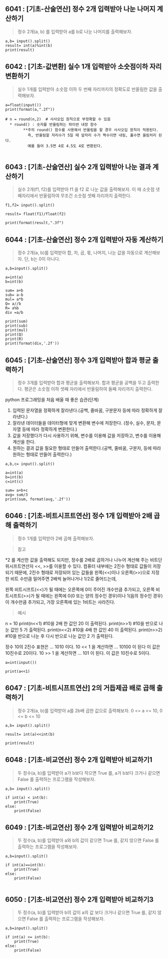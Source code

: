 ## 6041 : [기초-산술연산] 정수 2개 입력받아 나눈 나머지 계산하기
> 정수 2개(a, b) 를 입력받아 a를 b로 나눈 나머지를 출력해보자.
```
a,b= input().split()
result= int(a)%int(b)
print(result)
```
## 6042 : [기초-값변환] 실수 1개 입력받아 소숫점이하 자리 변환하기

>실수 1개를 입력받아 소숫점 이하 두 번째 자리까지의 정확도로 반올림한 값을 출력해보자.


```
a=float(input())
print(format(a,".2f"))

# n = round(n,2)  # 사사오입 원칙으로 부정확할 수 있음
  * round() : 숫자를 반올림하는 파이썬 내장 함수
        **주의 round() 함수를 사용해서 반올림을 할 경우 사사오입 원칙이 적용된다.
          즉, 반올림할 자리수가 5일 때 앞자리 수가 짝수이면 내림, 홀수면 올림처리 된다.
          예를 들어 3.5면 4로 4.5도 4로 변환된다.


```

## 6043 : [기초-산술연산] 실수 2개 입력받아 나눈 결과 계산하기

>실수 2개(f1, f2)를 입력받아 f1 을 f2 로 나눈 값을 출력해보자. 이 때 소숫점 넷째자리에서 반올림하여 무조건 소숫점 셋째 자리까지 출력한다.

```
f1,f2= input().split()

result= float(f1)/float(f2)

print(format(result,".3f")
```
## 6044 : [기초-산술연산] 정수 2개 입력받아 자동 계산하기

>정수 2개(a, b)를 입력받아 합, 차, 곱, 몫, 나머지, 나눈 값을 자동으로 계산해보자. 단, b는 0이 아니다.

```
a,b=input().split()

a=int(a)
b=int(b)

sum= a+b
sub= a-b
mul= a*b
Q= a//b
R= a%b
div =a/b

print(sum)
print(sub)
print(mul)
print(Q)
print(R)
print(format(div,'.2f'))

```
## 6045 : [기초-산술연산] 정수 3개 입력받아 합과 평균 출력하기

>정수 3개를 입력받아 합과 평균을 출력해보자. 합과 평균을 공백을 두고 출력한다. 평균은 소숫점 이하 셋째 자리에서 반올림하여 둘째 자리까지 출력한다.

python 프로그래밍을 처음 배울 때 좋은 습관(단계)
1. 입력된 문자열을 정확하게 잘라낸다.(공백, 줄바꿈, 구분문자 등에 따라 정확하게 잘라낸다.)
2. 잘라낸 데이터들을 데이터형에 맞게 변환해 변수에 저장한다. (정수, 실수, 문자, 문자열 등에 따라 정확하게 변환한다.)
3. 값을 저장했다가 다시 사용하기 위해, 변수를 이용해 값을 저장하고, 변수를 이용해 계산을 한다.
4. 원하는 결과 값을 필요한 형태로 만들어 출력한다.(공백, 줄바꿈, 구분자, 등에 따라 원하는 형태로 만들어 출력한다.)

```
a,b,c= input().split()

a=int(a)
b=int(b)
c=int(c)

sum= a+b+c
avg= sum/3
print(sum, format(avg,'.2f'))

```

## 6046 : [기초-비트시프트연산] 정수 1개 입력받아 2배 곱해 출력하기

>정수 1개를 입력받아 2배 곱해 출력해보자.

>참고

*2 를 계산한 값을 출력해도 되지만,
정수를 2배로 곱하거나 나누어 계산해 주는 비트단위시프트연산자 <<, >>를 이용할 수 있다.
컴퓨터 내부에는 2진수 형태로 값들이 저장되기 때문에,
2진수 형태로 저장되어 있는 값들을 왼쪽(<<)이나 오른쪽(>>)으로
지정한 비트 수만큼 밀어주면 2배씩 늘어나거나 1/2로 줄어드는데,

왼쪽 비트시프트(<<)가 될 때에는 오른쪽에 0이 주어진 개수만큼 추가되고,
오른쪽 비트시프트(>>)가 될 때에는 왼쪽에 0(0 또는 양의 정수인 경우)이나 1(음의 정수인 경우)이 개수만큼 추가되고, 가장 오른쪽에 있는 1비트는 사라진다.

>예시

n = 10
print(n<<1)  #10을 2배 한 값인 20 이 출력된다.
print(n>>1)  #10을 반으로 나눈 값인 5 가 출력된다.
print(n<<2)  #10을 4배 한 값인 40 이 출력된다.
print(n>>2)  #10을 반으로 나눈 후 다시 반으로 나눈 값인 2 가 출력된다.

정수 10의 2진수 표현은 ... 1010 이다.
10 << 1 을 계산하면 ... 10100 이 된다 이 값은 10진수로 20이다.
10 >> 1 을 계산하면 ... 101 이 된다. 이 값은 10진수로 5이다.

```
a=int(input())

print(a<<1)
```

## 6047 : [기초-비트시프트연산] 2의 거듭제곱 배로 곱해 출력하기


>정수 2개(a, b)를 입력받아 a를 2b배 곱한 값으로 출력해보자. 0 <= a <= 10, 0 <= b <= 10

```
a,b= input().split()

result= int(a)<<int(b)

print(result)
```
## 6048 : [기초-비교연산] 정수 2개 입력받아 비교하기1

>두 정수(a, b)를 입력받아 a가 b보다 작으면 True 를, a가 b보다 크거나 같으면 False 를 출력하는 프로그램을 작성해보자.


```
a,b= input().split()

if int(a) < int(b):
    print(True)
else:
    print(False)    
```

## 6049 : [기초-비교연산] 정수 2개 입력받아 비교하기2

>두 정수(a, b)를 입력받아 a와 b의 값이 같으면 True 를, 같지 않으면 False 를 출력하는 프로그램을 작성해보자.

```
a,b=input().split()

if int(a)==int(b):
    print(True)
else:
    print(False)
    

```

## 6050 : [기초-비교연산] 정수 2개 입력받아 비교하기3

> 두 정수(a, b)를 입력받아 b의 값이 a의 값 보다 크거나 같으면 True 를, 같지 않으면 False 를 출력하는 프로그램을 작성해보자.

```
a,b=input().split()

if int(a) <= int(b):
    print(True)
else:
    print(False)
    
```
